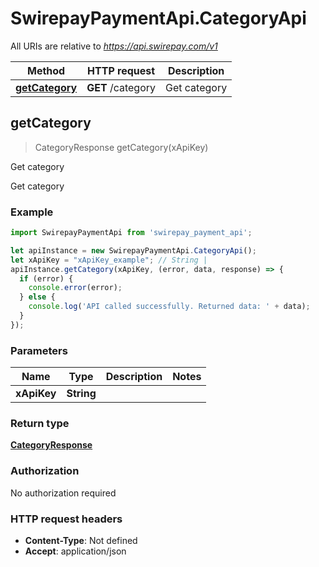 # SwirepayPaymentApi.CategoryApi

All URIs are relative to *https://api.swirepay.com/v1*

Method | HTTP request | Description
------------- | ------------- | -------------
[**getCategory**](CategoryApi.md#getCategory) | **GET** /category | Get category



## getCategory

> CategoryResponse getCategory(xApiKey)

Get category

Get category

### Example

```javascript
import SwirepayPaymentApi from 'swirepay_payment_api';

let apiInstance = new SwirepayPaymentApi.CategoryApi();
let xApiKey = "xApiKey_example"; // String | 
apiInstance.getCategory(xApiKey, (error, data, response) => {
  if (error) {
    console.error(error);
  } else {
    console.log('API called successfully. Returned data: ' + data);
  }
});
```

### Parameters


Name | Type | Description  | Notes
------------- | ------------- | ------------- | -------------
 **xApiKey** | **String**|  | 

### Return type

[**CategoryResponse**](CategoryResponse.md)

### Authorization

No authorization required

### HTTP request headers

- **Content-Type**: Not defined
- **Accept**: application/json

